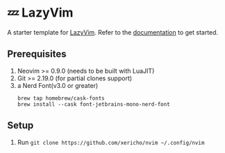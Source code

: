 # 💤 LazyVim

A starter template for [LazyVim](https://github.com/LazyVim/LazyVim).
Refer to the [documentation](https://lazyvim.github.io/installation) to get started.

## Prerequisites
1. Neovim >= 0.9.0 (needs to be built with LuaJIT)
1. Git >= 2.19.0 (for partial clones support)
1. a Nerd Font(v3.0 or greater)
    ```
    brew tap homebrew/cask-fonts
    brew install --cask font-jetbrains-mono-nerd-font
    ```

## Setup
1. Run `git clone https://github.com/xericho/nvim ~/.config/nvim`
